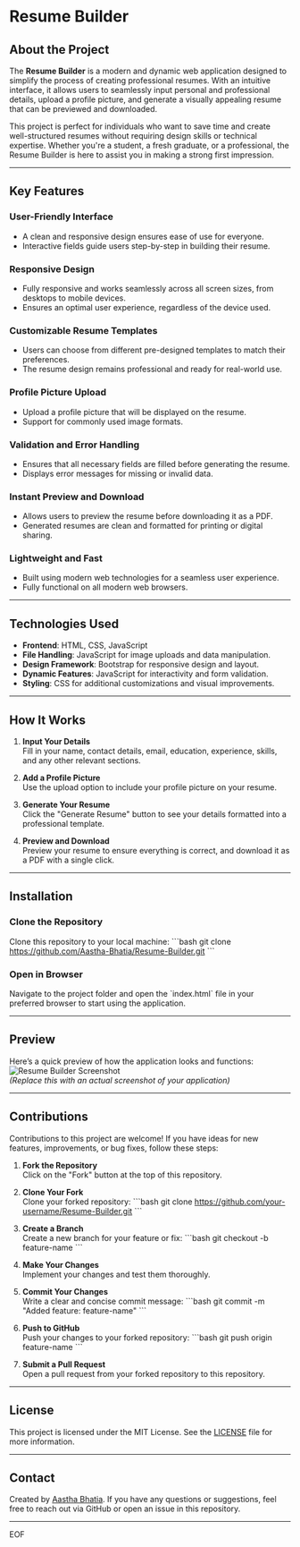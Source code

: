 # Resume Builder

## About the Project

The **Resume Builder** is a modern and dynamic web application designed to simplify the process of creating professional resumes. With an intuitive interface, it allows users to seamlessly input personal and professional details, upload a profile picture, and generate a visually appealing resume that can be previewed and downloaded. 

This project is perfect for individuals who want to save time and create well-structured resumes without requiring design skills or technical expertise. Whether you're a student, a fresh graduate, or a professional, the Resume Builder is here to assist you in making a strong first impression.

---

## Key Features

### User-Friendly Interface
- A clean and responsive design ensures ease of use for everyone.
- Interactive fields guide users step-by-step in building their resume.

### Responsive Design
- Fully responsive and works seamlessly across all screen sizes, from desktops to mobile devices.
- Ensures an optimal user experience, regardless of the device used.

### Customizable Resume Templates
- Users can choose from different pre-designed templates to match their preferences.
- The resume design remains professional and ready for real-world use.

### Profile Picture Upload
- Upload a profile picture that will be displayed on the resume.
- Support for commonly used image formats.

### Validation and Error Handling
- Ensures that all necessary fields are filled before generating the resume.
- Displays error messages for missing or invalid data.

### Instant Preview and Download
- Allows users to preview the resume before downloading it as a PDF.
- Generated resumes are clean and formatted for printing or digital sharing.

### Lightweight and Fast
- Built using modern web technologies for a seamless user experience.
- Fully functional on all modern web browsers.

---

## Technologies Used

- **Frontend**: HTML, CSS, JavaScript
- **File Handling**: JavaScript for image uploads and data manipulation.
- **Design Framework**: Bootstrap for responsive design and layout.
- **Dynamic Features**: JavaScript for interactivity and form validation.
- **Styling**: CSS for additional customizations and visual improvements.

---

## How It Works

1. **Input Your Details**  
   Fill in your name, contact details, email, education, experience, skills, and any other relevant sections. 

2. **Add a Profile Picture**  
   Use the upload option to include your profile picture on your resume.

3. **Generate Your Resume**  
   Click the "Generate Resume" button to see your details formatted into a professional template.

4. **Preview and Download**  
   Preview your resume to ensure everything is correct, and download it as a PDF with a single click.

---

## Installation

### Clone the Repository
Clone this repository to your local machine:
\`\`\`bash
git clone https://github.com/Aastha-Bhatia/Resume-Builder.git
\`\`\`

### Open in Browser
Navigate to the project folder and open the \`index.html\` file in your preferred browser to start using the application.

---

## Preview

Here’s a quick preview of how the application looks and functions:  
![Resume Builder Screenshot](path/to/your/screenshot.png)  
*(Replace this with an actual screenshot of your application)*

---

## Contributions

Contributions to this project are welcome! If you have ideas for new features, improvements, or bug fixes, follow these steps:

1. **Fork the Repository**  
   Click on the "Fork" button at the top of this repository.

2. **Clone Your Fork**  
   Clone your forked repository:
   \`\`\`bash
   git clone https://github.com/your-username/Resume-Builder.git
   \`\`\`

3. **Create a Branch**  
   Create a new branch for your feature or fix:
   \`\`\`bash
   git checkout -b feature-name
   \`\`\`

4. **Make Your Changes**  
   Implement your changes and test them thoroughly.

5. **Commit Your Changes**  
   Write a clear and concise commit message:
   \`\`\`bash
   git commit -m "Added feature: feature-name"
   \`\`\`

6. **Push to GitHub**  
   Push your changes to your forked repository:
   \`\`\`bash
   git push origin feature-name
   \`\`\`

7. **Submit a Pull Request**  
   Open a pull request from your forked repository to this repository.

---

## License

This project is licensed under the MIT License. See the [LICENSE](LICENSE) file for more information.

---

## Contact

Created by [Aastha Bhatia](https://github.com/Aastha-Bhatia). If you have any questions or suggestions, feel free to reach out via GitHub or open an issue in this repository.

---
EOF
